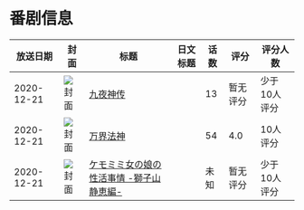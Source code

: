 # 番剧信息

|放送日期|封面|标题|日文标题|话数|评分|评分人数|
|---|---|---|---|---|---|---|
|2020-12-21|![封面](https://lain.bgm.tv/pic/cover/c/e5/e4/323649_ceX8u.jpg)|[九夜神传](https://bangumi.tv/subject/323649)||13|暂无评分|少于10人评分|
|2020-12-21|![封面](https://lain.bgm.tv/pic/cover/c/2e/d8/323650_H5bph.jpg)|[万界法神](https://bangumi.tv/subject/323650)||54|4.0|10人评分|
|2020-12-21|![封面](https://bangumi.tv/img/no_icon_subject.png)|[ケモミミ女の娘の性活事情 -獅子山静恵編-](https://bangumi.tv/subject/324961)||未知|暂无评分|少于10人评分|
